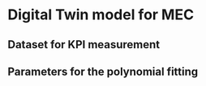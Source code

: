 # Digital Twin model for MEC

## Dataset for KPI measurement

## Parameters for the polynomial fitting 

